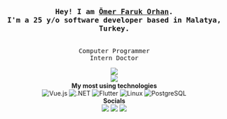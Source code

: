<h3 align="center"><samp>Hey! I am <b><a rel="nofollow noopener noreferrer" target="_blank"
        href="https://omerfaruk.dev/">Ömer Faruk Orhan</a>.</b> <br>I'm a 25 y/o software developer
    based in Malatya, Turkey.</samp></h3>
<p align="center"><br>
  <samp>
    Computer Programmer<br>
    Intern Doctor
  </samp>
</p>
<p align="center">
  <img src="https://github-readme-stats.vercel.app/api?username=omerfarukorhan&show_icons=true&theme=radical"></img>
  <br>
  <img src="https://github-readme-stats.vercel.app/api/top-langs/?username=omerfarukorhan&layout=compact&theme=radical"></img>
  <br>
  <b>My most using technologies</b>
  <br>
  <img alt="Vue.js"
    src="https://img.shields.io/badge/Vue.js-35495E?style=for-the-badge&logo=vuedotjs&logoColor=4FC08D" />
  <img alt=".NET"
    src="https://img.shields.io/badge/.NET%20-%2343853D.svg?&style=for-the-badge&logo=.net&logoColor=white&color=5D23E3" />
  <img alt="Flutter"
    src="https://img.shields.io/badge/FLUTTER%20-%2343853D.svg?&style=for-the-badge&logo=Flutter&logoColor=white&color=027DFD" />
  <img alt="Linux"
    src="https://img.shields.io/badge/Linux-FCC624?style=for-the-badge&logo=linux&logoColor=black" />
  <img alt="PostgreSQL"
    src="https://img.shields.io/badge/postgresql-4169e1?style=for-the-badge&logo=postgresql&logoColor=white" />
  <br>
   <b>Socials</b>
  <br>
  <a href="mailto:omerfarukorhan09@gmail.com" target="_blank"><img
      src="https://img.shields.io/badge/Gmail-D14836?style=for-the-badge&logo=gmail&logoColor=white"></a>
  <a href="https://www.linkedin.com/in/omerfarukorhan/" target="_blank"><img
      src="https://img.shields.io/badge/linkedin-%230077B5.svg?&style=for-the-badge&logo=linkedin&logoColor=white"></a>
  <a href="https://stackoverflow.com/users/19862754/omerfarukorhan" target="_blank"><img
      src="https://img.shields.io/badge/Stack_Overflow-FE7A16?style=for-the-badge&logo=stack-overflow&logoColor=white"></a>
  <br>
  <br>
</p>
